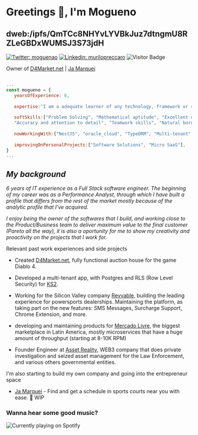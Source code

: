 # Greetings 🖖, I'm Mogueno
## dweb:/ipfs/QmTCc8NHYvLYVBkJuz7dtngmU8RZLeGBDxWUMSJ3S73jdH

   [![Twitter: moguenao](https://img.shields.io/twitter/follow/Moguenao?style=social)](https://twitter.com/Moguenao)
   [![Linkedin: murilopreccaro](https://img.shields.io/badge/-Murilo%20Preccaro-blue?style=flat-square&logo=Linkedin&logoColor=white&link=https://www.linkedin.com/in/murilo-preccaro-565050169/)](https://www.linkedin.com/in/murilo-preccaro-565050169/)
   ![Visitor Badge](https://visitor-badge.laobi.icu/badge?page_id=mogueno.mogueno)

   Owner of [D4Market.net](https://d4market.net) | [Ja Marquei](https://ja-marquei.webflow.io)
```js

...
const mogueno = {
   yearsOfExperience: 6,
   
   expertise:"I am a adequate learner of any technology, framework or stack. Throw at me your hardest problem.",
   
   softSkills:["Problem Solving", "Mathematical aptitude", "Excellent organizational and time management skills",
   "Accuracy and attention to detail", "Teamwork skills", "Natural born leader"],
   
   nowWorkingWith:["NestJS", "oracle_cloud", "TypeORM", "Multi-tenant" ,"Typescript", "React" ],
   
   improvingOnPersonalProjects:["Software Solutions", "Micro SaaS"],
}
...
```

  ## _My background_
   
_6 years of IT experience as a Full Stack software engineer. The beginning of my career was as a Performance Analyst, through which I have built a profile that differs from the rest of the market mostly because of the analytic profile that I've acquired._

_I enjoy being the owner of the softwares that I build, and working close to the Product/Business team to deliver maximum value to the final customer (Pareto all the way), it is also a oportunity for me to show my creativity and proactivity on the projects that I work for._

Relevant past work experiences and side projects

* Created [D4Market.net](https://d4market.net), fully functional auction house for the game Diablo 4.

* Developed a multi-tenant app, with Postgres and RLS (Row Level Security) for [KS2](https://www.ks2inc.com).

* Working for the Silicon Valley company [Revvable](https://www.revvable.com/), building the leading experience for powersports dealerships. Maintaining the platform, as taking part on the new features: SMS Messages, Surcharge Support, Chrome Extension, and more. 

* developing and maintaining products for [Mercado Livre](https://www.mercadolivre.com.br/), the biggest marketplace in Latin America, mostly microservices that have a huge amount of throughput (starting at 8-10K RPM)

* Founder Engineer at [Asset Reality](https://www.assetreality.com/), WEB3 company that does private investigation and seized asset management for the Law Enforcement, and various others governmental entities.

I'm also starting to build my own company and going into the entrepreneur space 
* [Ja Marquei](https://ja-marquei.webflow.io) - Find and get a schedule in sports courts near you with ease. 🚧 WIP

### Wanna hear some good music?
 
 ![Currently playing on Spotify](https://spotify-github-profile.vercel.app/api/view.svg?uid=12148950172&cover_image=true&theme=default)
  





   




   
  
 


